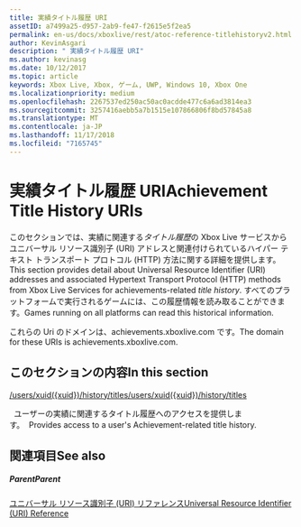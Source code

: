 ```yaml
---
title: 実績タイトル履歴 URI
assetID: a7499a25-d957-2ab9-fe47-f2615e5f2ea5
permalink: en-us/docs/xboxlive/rest/atoc-reference-titlehistoryv2.html
author: KevinAsgari
description: " 実績タイトル履歴 URI"
ms.author: kevinasg
ms.date: 10/12/2017
ms.topic: article
keywords: Xbox Live, Xbox, ゲーム, UWP, Windows 10, Xbox One
ms.localizationpriority: medium
ms.openlocfilehash: 2267537ed250ac50ac0acdde477c6a6ad3814ea3
ms.sourcegitcommit: 3257416aebb5a7b1515e107866806f8bd57845a8
ms.translationtype: MT
ms.contentlocale: ja-JP
ms.lasthandoff: 11/17/2018
ms.locfileid: "7165745"
---
```

# <a name="achievement-title-history-uris"></a><span data-ttu-id="e5d52-104">実績タイトル履歴 URI</span><span class="sxs-lookup"><span data-stu-id="e5d52-104">Achievement Title History URIs</span></span>
 
<span data-ttu-id="e5d52-105">このセクションでは、実績に関連する*タイトル履歴*の Xbox Live サービスからユニバーサル リソース識別子 (URI) アドレスと関連付けられているハイパー テキスト トランスポート プロトコル (HTTP) 方法に関する詳細を提供します。</span><span class="sxs-lookup"><span data-stu-id="e5d52-105">This section provides detail about Universal Resource Identifier (URI) addresses and associated Hypertext Transport Protocol (HTTP) methods from Xbox Live Services for achievements-related *title history*.</span></span> <span data-ttu-id="e5d52-106">すべてのプラットフォームで実行されるゲームには、この履歴情報を読み取ることができます。</span><span class="sxs-lookup"><span data-stu-id="e5d52-106">Games running on all platforms can read this historical information.</span></span>
 
<span data-ttu-id="e5d52-107">これらの Uri のドメインは、achievements.xboxlive.com です。</span><span class="sxs-lookup"><span data-stu-id="e5d52-107">The domain for these URIs is achievements.xboxlive.com.</span></span>
 
<a id="ID4EGB"></a>

 
## <a name="in-this-section"></a><span data-ttu-id="e5d52-108">このセクションの内容</span><span class="sxs-lookup"><span data-stu-id="e5d52-108">In this section</span></span>

[<span data-ttu-id="e5d52-109">/users/xuid({xuid})/history/titles</span><span class="sxs-lookup"><span data-stu-id="e5d52-109">/users/xuid({xuid})/history/titles</span></span>](uri-titlehistoryusersxuidhistorytitlesv2.md)

<span data-ttu-id="e5d52-110">&nbsp;&nbsp;ユーザーの実績に関連するタイトル履歴へのアクセスを提供します。</span><span class="sxs-lookup"><span data-stu-id="e5d52-110">&nbsp;&nbsp;Provides access to a user's Achievement-related title history.</span></span>
 
<a id="ID4EMB"></a>

 
## <a name="see-also"></a><span data-ttu-id="e5d52-111">関連項目</span><span class="sxs-lookup"><span data-stu-id="e5d52-111">See also</span></span>
 
<a id="ID4EOB"></a>

 
##### <a name="parent"></a><span data-ttu-id="e5d52-112">Parent</span><span class="sxs-lookup"><span data-stu-id="e5d52-112">Parent</span></span> 

[<span data-ttu-id="e5d52-113">ユニバーサル リソース識別子 (URI) リファレンス</span><span class="sxs-lookup"><span data-stu-id="e5d52-113">Universal Resource Identifier (URI) Reference</span></span>](../atoc-xboxlivews-reference-uris.md)

   